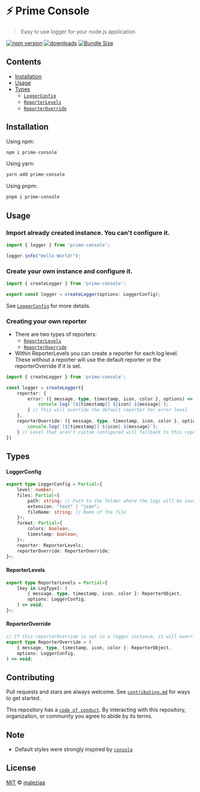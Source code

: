 # ⚡ Prime Console
> Easy to use logger for your node.js application

[![npm version](https://img.shields.io/npm/v/prime-console?style=flat&logoColor=009933&color=ccff66)](https://www.npmjs.com/package/prime-console)
[![downloads](https://img.shields.io/npm/dt/prime-console?style=flat&logoColor=009933&color=ccff66)](https://www.npmjs.com/package/prime-console)
[![Bundle Size](https://img.shields.io/bundlephobia/min/prime-console?style=flat&logoColor=009933&color=ccff66)](https://bundlephobia.com/package/prime-console)

## Contents
* [Installation](#installation)
* [Usage](#usage)
* [Types](#types)
    * [`LoggerConfig`](#loggerconfig)
    * [`ReporterLevels`](#reporterlevels)
    * [`ReporterOverride`](#reporteroverride)

## Installation

Using npm:

```bash
npm i prime-console
```

Using yarn:

```bash
yarn add prime-console
```

Using pnpm:

```bash
pnpm i prime-console
```

## Usage

### Import already created instance. You can't configure it.
```ts
import { logger } from 'prime-console';

logger.info("Hello World!");
```

### Create your own instance and configure it.
```ts
import { createLogger } from 'prime-console';

export const logger = createLogger(options: LoggerConfig);
```
See [`LoggerConfig`][api-logger-config] for more details.

### Creating your own reporter
- There are two types of reporters:
    - [`ReporterLevels`][api-reporter-levels]
    - [`ReporterOverride`][api-reporter-override]
- Within ReporterLevels you can create a reporter for each log level. These without a reporter will use the default reporter or the reporterOverride if it is set.

```ts
import { createLogger } from 'prime-console';

const logger = createLogger({
    reporter: {
        error: ({ message, type, timestamp, icon, color }, options) => {
            console.log(`[${timestamp}] ${icon} ${message}`);
        } // This will override the default reporter for error level
    },
    reporterOverride: ({ message, type, timestamp, icon, color }, options) => {
        console.log(`[${timestamp}] ${icon} ${message}`);
    } // Level that aren't custom configured will fallback to this reporter
})
```

## Types
#### LoggerConfig
```ts
export type LoggerConfig = Partial<{
    level: number;
    files: Partial<{
        path: string; // Path to the folder where the logs will be saved
        extension: "text" | "json";
        fileName: string; // Name of the file
    }>;
    format: Partial<{
        colors: boolean;
        timestamp: boolean;
    }>;
    reporter: ReporterLevels;
    reporterOverride: ReporterOverride;
}>;
```

#### ReporterLevels
```ts
export type ReporterLevels = Partial<{
    [key in LogType]: (
        { message, type, timestamp, icon, color }: ReporterObject,
        options: LoggerConfig,
    ) => void;
}>;
```

#### ReporterOverride
```ts
// If this reporterOverride is set in a logger instance, it will override level that aren't custom configured
export type ReporterOverride = (
    { message, type, timestamp, icon, color }: ReporterObject,
    options: LoggerConfig,
) => void;

```

## Contributing

Pull requests and stars are always welcome. See [`contributing.md`](.github/CONTRIBUTING.md) for ways to get started.

This repository has a [`code of conduct`](.github/CODE_OF_CONDUCT.md). By interacting with this repository, organization, or community you agree to abide by its terms.

## Note
- Default styles were strongly inspired by [`consola`](https://github.com/unjs/consola)

## License

[MIT][license] © [malezjaa][author]

[api-logger-config]: #loggerconfig
[api-reporter-levels]: #reporterlevels
[api-reporter-override]: #reporteroverride
[license]: license
[author]: https://github.com/malezjaa
